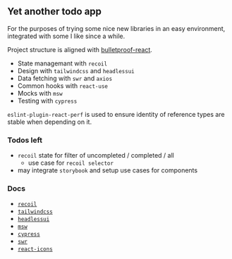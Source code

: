 ## Yet another todo app

For the purposes of trying some nice new libraries in an easy environment, integrated with some I like since a while.

Project structure is aligned with [bulletproof-react](https://github.com/alan2207/bulletproof-react#bulletproof-react-%EF%B8%8F-%EF%B8%8F).

* State managemant with `recoil`
* Design with `tailwindcss` and `headlessui`
* Data fetching with `swr` and `axios`
* Common hooks with `react-use`
* Mocks with `msw`
* Testing with `cypress`

`eslint-plugin-react-perf` is used to ensure identity of reference types are stable when depending on it.

### Todos left

* `recoil` state for filter of uncompleted / completed / all
  * use case for `recoil selector`
* may integrate `storybook` and setup use cases for components

### Docs

* [`recoil`](https://recoiljs.org/docs)
* [`tailwindcss`](https://tailwindcss.com/docs)
* [`headlessui`](https://headlessui.dev/)
* [`msw`](https://mswjs.io/)
* [`cypress`](https://docs.cypress.io/api/table-of-contents)
* [`swr`](https://swr.vercel.app/docs)
* [`react-icons`](https://react-icons.github.io/react-icons)
